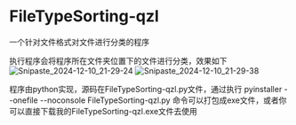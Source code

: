 # FileTypeSorting-qzl
一个针对文件格式对文件进行分类的程序

执行程序会将程序所在文件夹位置下的文件进行分类，效果如下
![Snipaste_2024-12-10_21-29-24](https://github.com/user-attachments/assets/9db5a96e-fb18-4919-9b09-4cf7e46da5cc)
![Snipaste_2024-12-10_21-29-38](https://github.com/user-attachments/assets/61943b6e-f13f-47df-9f0d-dfbde42abbf2)

程序由python实现，源码在FileTypeSorting-qzl.py文件，通过执行 pyinstaller --onefile --noconsole FileTypeSorting-qzl.py 命令可以打包成exe文件，或者你可以直接下载我的FileTypeSorting-qzl.exe文件去使用
